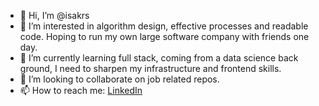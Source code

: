 - 👋 Hi, I’m @isakrs
- 👀 I’m interested in algorithm design, effective processes and readable code. Hoping to run my own large software company with friends one day.
- 🌱 I’m currently learning full stack, coming from a data science back ground, I need to sharpen my infrastructure and frontend skills.
- 💞️ I’m looking to collaborate on job related repos.
- 📫 How to reach me: [LinkedIn](https://www.linkedin.com/in/isakrathestoere/) 

<!---
isakrs/isakrs is a ✨ special ✨ repository because its `README.md` (this file) appears on your GitHub profile.
You can click the Preview link to take a look at your changes.
--->
